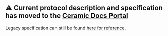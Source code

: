 ## ⚠️ Current protocol description and specification has moved to the [Ceramic Docs Portal](https://developers.ceramic.network/protocol/)

Legacy specification can still be found [here for reference](LEGACY_SPECIFICATION.md). 
